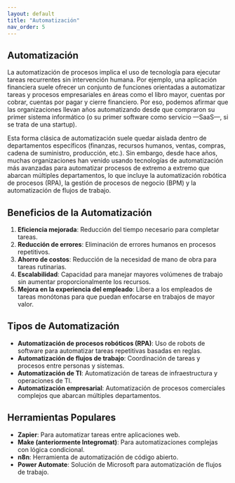 ```yaml
---
layout: default
title: "Automatización"
nav_order: 5
---
```

## Automatización

La automatización de procesos implica el uso de tecnología para ejecutar tareas recurrentes sin intervención humana. Por ejemplo, una aplicación financiera suele ofrecer un conjunto de funciones orientadas a automatizar tareas y procesos empresariales en áreas como el libro mayor, cuentas por cobrar, cuentas por pagar y cierre financiero. Por eso, podemos afirmar que las organizaciones llevan años automatizando desde que compraron su primer sistema informático (o su primer software como servicio —SaaS—, si se trata de una startup).

Esta forma clásica de automatización suele quedar aislada dentro de departamentos específicos (finanzas, recursos humanos, ventas, compras, cadena de suministro, producción, etc.). Sin embargo, desde hace años, muchas organizaciones han venido usando tecnologías de automatización más avanzadas para automatizar procesos de extremo a extremo que abarcan múltiples departamentos, lo que incluye la automatización robótica de procesos (RPA), la gestión de procesos de negocio (BPM) y la automatización de flujos de trabajo.

## Beneficios de la Automatización

1. **Eficiencia mejorada**: Reducción del tiempo necesario para completar tareas.
2. **Reducción de errores**: Eliminación de errores humanos en procesos repetitivos.
3. **Ahorro de costos**: Reducción de la necesidad de mano de obra para tareas rutinarias.
4. **Escalabilidad**: Capacidad para manejar mayores volúmenes de trabajo sin aumentar proporcionalmente los recursos.
5. **Mejora en la experiencia del empleado**: Libera a los empleados de tareas monótonas para que puedan enfocarse en trabajos de mayor valor.

## Tipos de Automatización

- **Automatización de procesos robóticos (RPA)**: Uso de robots de software para automatizar tareas repetitivas basadas en reglas.
- **Automatización de flujos de trabajo**: Coordinación de tareas y procesos entre personas y sistemas.
- **Automatización de TI**: Automatización de tareas de infraestructura y operaciones de TI.
- **Automatización empresarial**: Automatización de procesos comerciales complejos que abarcan múltiples departamentos.

## Herramientas Populares

- **Zapier**: Para automatizar tareas entre aplicaciones web.
- **Make (anteriormente Integromat)**: Para automatizaciones complejas con lógica condicional.
- **n8n**: Herramienta de automatización de código abierto.
- **Power Automate**: Solución de Microsoft para automatización de flujos de trabajo.
